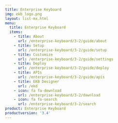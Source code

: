 ```yaml
---
title: Enterprise Keyboard
img: ekb_logo.png
layout: list-mx.html
menu:
  title: Enterprise Keyboard
  items:
    - title: About
      url: /enterprise-keyboard/3-2/guide/about
    - title: Setup
      url: /enterprise-keyboard/3-2/guide/setup
    - title: Customize
      url: /enterprise-keyboard/3-2/guide/settings
    - title: Deploy
      url: /enterprise-keyboard/3-2/guide/deploy
    - title: APIs
      url: /enterprise-keyboard/3-2/guide/apis
    - title: EKB Designer
      url: /ekd
    - icon: fa fa-download
      url: /enterprise-keyboard/3-2/download
    - icon: fa fa-search
      url: /enterprise-keyboard/3-2/search
product: Enterprise Keyboard
productversion: '3.4'
---
```

